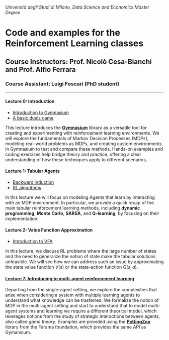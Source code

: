 ###### Università degli Studi di Milano, Data Science and Economics Master Degree

# Code and examples for the Reinforcement Learning classes

## Course Instructors: Prof. Nicolò Cesa-Bianchi and Prof. Alfio Ferrara

### Course Assistant: Luigi Foscari (PhD student)

---

#### Lecture 0: Introduction
- [Introduction to Gymnasium](L0.0-gym-introduction.ipynb)
- [A basic duels game](L0.1-basic-duels.ipynb)

This lecture introduces the **[Gymnasium](https://gymnasium.farama.org/)** library as a versatile tool for creating and experimenting with reinforcement learning environments. We will explore the fundamentals of Markov Decision Processes (MDPs), modeling real-world problems as MDPs, and creating custom environments in Gymnasium to test and compare these methods. Hands-on examples and coding exercises help bridge theory and practice, offering a clear understanding of how these techniques apply to different scenarios. 

#### Lecture 1: Tabular Agents
- [Backward induction](L1.0-tabular-agents-dp-backward-induction.ipynb)
- [RL algorithms](L1.1-tabular-agents-rl-algorithms.ipynb)

In this lecture we will focus on modeling Agents that learn by interacting with an MDP environment.
In particular, we provide a quick recap of the main tabular reinforcement learning methods, including **dynamic programming**, **Monte Carlo**, **SARSA**, and **Q-learning**, by focusing on their implementation.

#### Lecture 2: Value Function Approximation
- [Introduction to VFA](L2.0-value-function-approximation.ipynb)

In this lecture, we discuss RL problems where the large number of states and the need to generalize the notion of state make the tabular solutions unfeasible. We will see how we can address such an issue by approximating the state value function $V(s)$ or the state-action function $Q(s, a)$.

#### [Lecture 7: Introducing to multi-agent reinforcement learning](L7-multiagent-rl.ipynb)

Departing from the single-agent setting, we explore the complexities that arise when considering a system with multiple learning agents to understand what knowledge can be trasferred. We formalize the notion of MDP in the multi-agent setting and start to understand that to model multi-agent systems and learning we require a different theorical model, which leverages notions from the study of strategic interactions between agents, also called _game theory_. Examples are provided using the **[PettingZoo](https://pettingzoo.farama.org/)** library from the Farama foundation, which provides the same API as Gymansium.